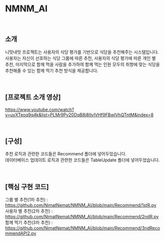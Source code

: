 # NMNM_AI  
<br>  

## 소개
니맛내맛 프로젝트는 사용자의 식당 평가를 기반으로 식당을 추천해주는 시스템입니다. 사용자는 자신이 선호하는 식당 그룹에 따른 추천, 사용자의 식당 평가에 따른 개인 별 추천, 마지막으로 함께 먹을 사람을 추가하여 함께 먹는 인원 모두의 취향에 맞는 식당을 추천해줄 수 있는 함께 먹기 추천 방식을 제공합니다.  
  
<br>  

## [프로젝트 소개 영상]  
https://www.youtube.com/watch?v=uyXTeoq9q4k&list=PLMr9Py20DqB8j8IIyIVHf9FBwlVhQTntM&index=8  

<br>  

## [구성]
추천 로직과 관련한 코드들은 Recommend 폴더에 넣어두었습니다.  
데이터베이스 업데이트 로직과 관련한 코드들은 TableUpdate 폴더에 넣어두었습니다.  

<br>  

## [핵심 구현 코드]
그룹 별 추천(1차 추천) : https://github.com/NimatNemat/NMNM_AI/blob/main/Recommend/1stR.py  
사용자 별 추천(2차 추천) : https://github.com/NimatNemat/NMNM_AI/blob/main/Recommend/2ndR.py  
함께 먹기 추천(3차 추천) : https://github.com/NimatNemat/NMNM_AI/blob/main/Recommend/3ndRecommendAPI2.py  

